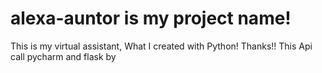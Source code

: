 # alexa-auntor is my project name!
This is my virtual assistant, What I created with Python!
Thanks!!
This Api call pycharm and flask
by 
